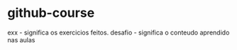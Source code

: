 ﻿# github-course
exx - significa os exercicios feitos.
desafio - significa o conteudo aprendido nas aulas
